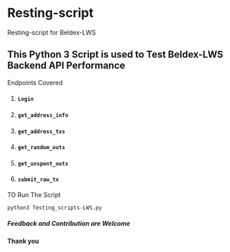 # Resting-script
Resting-script for Beldex-LWS

## This Python 3 Script is used to Test Beldex-LWS Backend API Performance 

Endpoints Covered 
1. #### `Login`
2. #### `get_address_info`
3. #### `get_address_txs`
4. #### `get_random_outs` 
5. #### `get_unspent_outs`
6. #### `submit_raw_tx`

TO Run The Script 

```
python3 Testing_scripts-LWS.py

```
##### Feedback and Contribution are Welcome 
#### Thank you 
